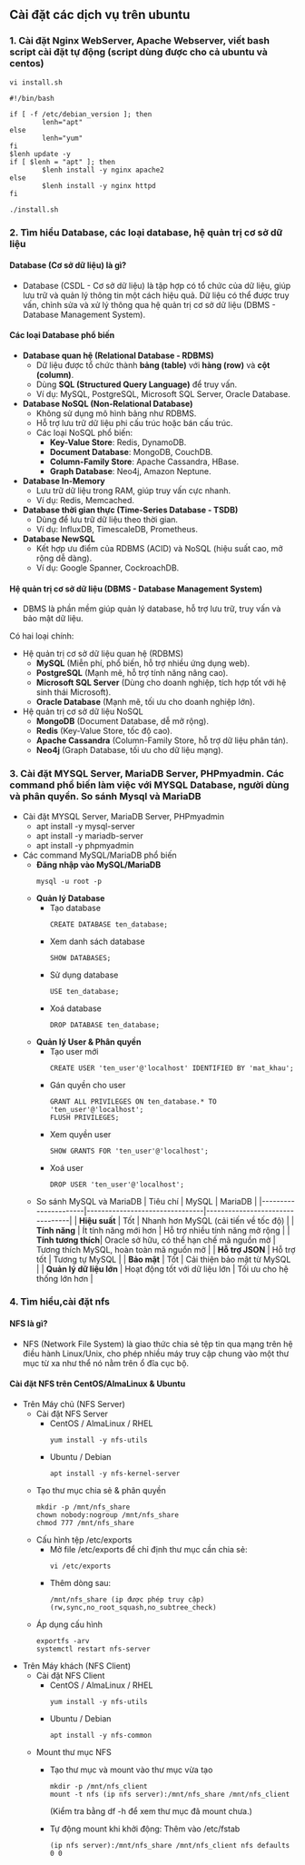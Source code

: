 ## Cài đặt các dịch vụ trên ubuntu
### 1. Cài đặt Nginx WebServer, Apache Webserver, viết bash script cài đặt tự động (script dùng được cho cả ubuntu và centos)
```
vi install.sh
```
    #!/bin/bash

    if [ -f /etc/debian_version ]; then
            lenh="apt"
    else
            lenh="yum"
    fi
    $lenh update -y
    if [ $lenh = "apt" ]; then
            $lenh install -y nginx apache2
    else
            $lenh install -y nginx httpd
    fi
```
./install.sh

```
### 2. Tìm hiểu Database, các loại database, hệ quản trị cơ sở dữ liệu
#### Database (Cơ sở dữ liệu) là gì?
- Database (CSDL - Cơ sở dữ liệu) là tập hợp có tổ chức của dữ liệu, giúp lưu trữ và quản lý thông tin một cách hiệu quả. Dữ liệu có thể được truy vấn, chỉnh sửa và xử lý thông qua hệ quản trị cơ sở dữ liệu (DBMS - Database Management System).
#### Các loại Database phổ biến
- **Database quan hệ (Relational Database - RDBMS)**
    - Dữ liệu được tổ chức thành **bảng (table)** với **hàng (row)** và **cột (column)**.
    - Dùng **SQL (Structured Query Language)** để truy vấn.
    - Ví dụ: MySQL, PostgreSQL, Microsoft SQL Server, Oracle Database.
- **Database NoSQL (Non-Relational Database)**
    - Không sử dụng mô hình bảng như RDBMS.
    - Hỗ trợ lưu trữ dữ liệu phi cấu trúc hoặc bán cấu trúc.
    - Các loại NoSQL phổ biến:
        - **Key-Value Store**: Redis, DynamoDB.
        - **Document Database**: MongoDB, CouchDB.
        - **Column-Family Store**: Apache Cassandra, HBase.
        - **Graph Database**: Neo4j, Amazon Neptune.
- **Database In-Memory**
    - Lưu trữ dữ liệu trong RAM, giúp truy vấn cực nhanh.
    - Ví dụ: Redis, Memcached.
- **Database thời gian thực (Time-Series Database - TSDB)**
    - Dùng để lưu trữ dữ liệu theo thời gian.
    - Ví dụ: InfluxDB, TimescaleDB, Prometheus.
- **Database NewSQL**
    - Kết hợp ưu điểm của RDBMS (ACID) và NoSQL (hiệu suất cao, mở rộng dễ dàng).
    - Ví dụ: Google Spanner, CockroachDB.
#### Hệ quản trị cơ sở dữ liệu (DBMS - Database Management System)
- DBMS là phần mềm giúp quản lý database, hỗ trợ lưu trữ, truy vấn và bảo mật dữ liệu. 

Có hai loại chính:
- Hệ quản trị cơ sở dữ liệu quan hệ (RDBMS)
    - **MySQL** (Miễn phí, phổ biến, hỗ trợ nhiều ứng dụng web).
    - **PostgreSQL** (Mạnh mẽ, hỗ trợ tính năng nâng cao).
    - **Microsoft SQL Server** (Dùng cho doanh nghiệp, tích hợp tốt với hệ sinh thái Microsoft).
    - **Oracle Database** (Mạnh mẽ, tối ưu cho doanh nghiệp lớn).
- Hệ quản trị cơ sở dữ liệu NoSQL
    - **MongoDB** (Document Database, dễ mở rộng).
    - **Redis** (Key-Value Store, tốc độ cao).
    - **Apache Cassandra** (Column-Family Store, hỗ trợ dữ liệu phân tán).
    - **Neo4j** (Graph Database, tối ưu cho dữ liệu mạng).
### 3. Cài đặt MYSQL Server, MariaDB Server, PHPmyadmin. Các command phổ biến làm việc với MYSQL Database, người dùng và phân quyền. So sánh Mysql và MariaDB
- Cài đặt MYSQL Server, MariaDB Server, PHPmyadmin
    - apt install -y mysql-server
    - apt install -y mariadb-server
    - apt install -y phpmyadmin
- Các command MySQL/MariaDB phổ biến
    - **Đăng nhập vào MySQL/MariaDB**
        ```
        mysql -u root -p
        ```
    - **Quản lý Database**
        - Tạo database
            ```
            CREATE DATABASE ten_database;
            ```
        - Xem danh sách database
            ```
            SHOW DATABASES;
            ```
        - Sử dụng database
            ```
            USE ten_database;
            ```
        - Xoá database
            ```
            DROP DATABASE ten_database;
            ```
    - **Quản lý User & Phân quyền**
        - Tạo user mới
            ```
            CREATE USER 'ten_user'@'localhost' IDENTIFIED BY 'mat_khau';
            ```
        - Gán quyền cho user
            ```
            GRANT ALL PRIVILEGES ON ten_database.* TO 'ten_user'@'localhost';
            FLUSH PRIVILEGES;
            ```
        - Xem quyền user
            ```
            SHOW GRANTS FOR 'ten_user'@'localhost';
            ```
        - Xoá user
            ```
            DROP USER 'ten_user'@'localhost';
            ```
    - So sánh MySQL và MariaDB
        | Tiêu chí              | MySQL                                | MariaDB                                  |
        |----------------------|--------------------------------|---------------------------------|
        | **Hiệu suất**       | Tốt                            | Nhanh hơn MySQL (cải tiến về tốc độ) |
        | **Tính năng**       | Ít tính năng mới hơn           | Hỗ trợ nhiều tính năng mở rộng |
        | **Tính tương thích**| Oracle sở hữu, có thể hạn chế mã nguồn mở | Tương thích MySQL, hoàn toàn mã nguồn mở |
        | **Hỗ trợ JSON**     | Hỗ trợ tốt                      | Tương tự MySQL |
        | **Bảo mật**         | Tốt                            | Cải thiện bảo mật từ MySQL |
        | **Quản lý dữ liệu lớn** | Hoạt động tốt với dữ liệu lớn  | Tối ưu cho hệ thống lớn hơn |

### 4. Tìm hiểu,cài đặt nfs
#### NFS là gì?
- NFS (Network File System) là giao thức chia sẻ tệp tin qua mạng trên hệ điều hành Linux/Unix, cho phép nhiều máy truy cập chung vào một thư mục từ xa như thể nó nằm trên ổ đĩa cục bộ.
#### Cài đặt NFS trên CentOS/AlmaLinux & Ubuntu
- Trên Máy chủ (NFS Server)
    - Cài đặt NFS Server
        - CentOS / AlmaLinux / RHEL
            ```
            yum install -y nfs-utils
            ```
        - Ubuntu / Debian
            ```
            apt install -y nfs-kernel-server
            ```
    - Tạo thư mục chia sẻ & phân quyền
        ```
        mkdir -p /mnt/nfs_share
        chown nobody:nogroup /mnt/nfs_share
        chmod 777 /mnt/nfs_share
        ```
    - Cấu hình tệp /etc/exports
        - Mở file /etc/exports để chỉ định thư mục cần chia sẻ:
            ```
            vi /etc/exports
            ```
        - Thêm dòng sau:
            ```
            /mnt/nfs_share (ip được phép truy cập)(rw,sync,no_root_squash,no_subtree_check)
            ```
    - Áp dụng cấu hình
        ```
        exportfs -arv
        systemctl restart nfs-server
        ```
- Trên Máy khách (NFS Client)
    - Cài đặt NFS Client
        - CentOS / AlmaLinux / RHEL
            ```
            yum install -y nfs-utils
            ```
        - Ubuntu / Debian
            ```
            apt install -y nfs-common
            ```
    - Mount thư mục NFS
        - Tạo thư mục và mount vào thư mục vừa tạo
            ```
            mkdir -p /mnt/nfs_client
            mount -t nfs (ip nfs server):/mnt/nfs_share /mnt/nfs_client
            ```
            (Kiểm tra bằng df -h để xem thư mục đã mount chưa.)

        - Tự động mount khi khởi động: Thêm vào /etc/fstab
            ```
            (ip nfs server):/mnt/nfs_share /mnt/nfs_client nfs defaults 0 0
            ```
        